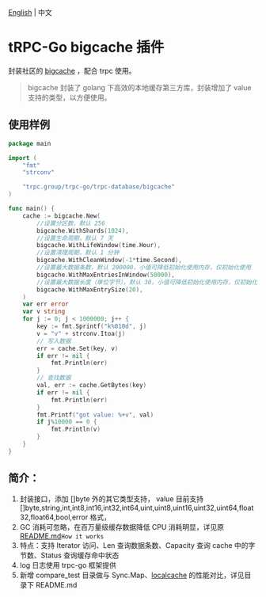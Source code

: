 [English](README.md) | 中文

# tRPC-Go bigcache 插件

封装社区的 [bigcache](https://github.com/allegro/bigcache) ，配合 trpc 使用。

> bigcache 封装了 golang 下高效的本地缓存第三方库，封装增加了 value 支持的类型，以方便使用。

## 使用样例
```go
package main

import (
    "fmt"
    "strconv"

    "trpc.group/trpc-go/trpc-database/bigcache"
)

func main() {
    cache := bigcache.New(
        //设置分区数，默认 256
        bigcache.WithShards(1024),
        //设置生命周期，默认 7 天
        bigcache.WithLifeWindow(time.Hour),
        //设置清理周期，默认 1 分钟
        bigcache.WithCleanWindow(-1*time.Second),
        //设置最大数据条数，默认 200000，小值可降低初始化使用内存，仅初始化使用
        bigcache.WithMaxEntriesInWindow(50000),
        //设置最大数据长度（单位字节），默认 30，小值可降低初始化使用内存，仅初始化使用
        bigcache.WithMaxEntrySize(20),
    )
    var err error
    var v string
    for j := 0; j < 1000000; j++ {
        key := fmt.Sprintf("k%010d", j)
        v = "v" + strconv.Itoa(j)
        // 写入数据
        err = cache.Set(key, v)
        if err != nil {
            fmt.Println(err)
        }
        // 查找数据
        val, err := cache.GetBytes(key)
        if err != nil {
            fmt.Println(err)
        }
        fmt.Printf("got value: %+v", val)
        if j%10000 == 0 {
            fmt.Println(v)
        }
    }
}
```

## 简介：
1. 封装接口，添加 []byte 外的其它类型支持，
value 目前支持 []byte,string,int,int8,int16,int32,int64,uint,uint8,uint16,uint32,uint64,float32,float64,bool,error 格式，
2. GC 消耗可忽略，在百万量级缓存数据降低 CPU 消耗明显，详见原 [README.md](https://github.com/allegro/bigcache/blob/master/README.md)```How it works```
3. 特点：支持 Iterator 访问、Len 查询数据条数、Capacity 查询 cache 中的字节数、Status 查询缓存命中状态
4. log 日志使用 trpc-go 框架提供
5. 新增 compare_test 目录做与 Sync.Map、[localcache](https://trpc.group/trpc-go/trpc-database/localcache) 的性能对比，详见目录下 README.md
